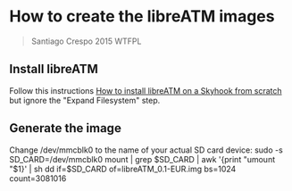 # How to create the libreATM images #

> Santiago Crespo 2015 WTFPL

## Install libreATM ##

Follow this instructions [How to install libreATM on a Skyhook from scratch](How_to_Install_libreATM_on_a_Skyhook_from_scratch.md) but ignore the "Expand Filesystem" step.

## Generate the image ##

Change /dev/mmcblk0 to the name of your actual SD card device:
    sudo -s
    SD_CARD=/dev/mmcblk0
    mount | grep $SD_CARD | awk '{print "umount "$1}' | sh
    dd if=$SD_CARD of=libreATM_0.1-EUR.img bs=1024 count=3081016


